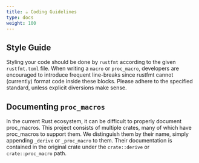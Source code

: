 ```yaml
---
title: ☕ Coding Guidelines
type: docs
weight: 100
---
```


## Style Guide
Styling your code should be done by `rustfmt` according to the given `rustfmt.toml` file.
When writing a `macro` or `proc_macro`, developers are encouraged to introduce frequent line-breaks since rustfmt cannot (currently) format code inside these blocks.
Please adhere to the specified standard, unless explicit diversions make sense.

## Documenting `proc_macros`
In the current Rust ecosystem, it can be difficult to properly document proc_macros.
This project consists of multiple crates, many of which have proc_macros to support them.
We distinguish them by their name, simply appending `_derive` or `_proc_macro` to them.
Their documentation is contained in the original crate under the `crate::derive` or `crate::proc_macro` path.
